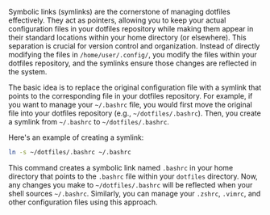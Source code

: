 Symbolic links (symlinks) are the cornerstone of managing dotfiles effectively. They act as pointers, allowing you to keep your actual configuration files in your dotfiles repository while making them appear in their standard locations within your home directory (or elsewhere). This separation is crucial for version control and organization. Instead of directly modifying the files in `/home/user/.config/`, you modify the files within your dotfiles repository, and the symlinks ensure those changes are reflected in the system.

The basic idea is to replace the original configuration file with a symlink that points to the corresponding file in your dotfiles repository. For example, if you want to manage your `~/.bashrc` file, you would first move the original file into your dotfiles repository (e.g., `~/dotfiles/.bashrc`). Then, you create a symlink from `~/.bashrc` to `~/dotfiles/.bashrc`.

Here's an example of creating a symlink:

```bash
ln -s ~/dotfiles/.bashrc ~/.bashrc
```

This command creates a symbolic link named `.bashrc` in your home directory that points to the `.bashrc` file within your `dotfiles` directory. Now, any changes you make to `~/dotfiles/.bashrc` will be reflected when your shell sources `~/.bashrc`. Similarly, you can manage your `.zshrc`, `.vimrc`, and other configuration files using this approach.